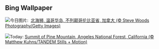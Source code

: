 ## Bing Wallpaper
![](https://www.bing.com/th?id=OHR.StellarSeaLions_ZH-CN2859514359_UHD.jpg&w=1000)今日图片: &nbsp;[北海狮, 温哥华岛, 不列颠哥伦比亚省, 加拿大 (© Steve Woods Photography/Getty Images)](https://www.bing.com/th?id=OHR.StellarSeaLions_ZH-CN2859514359_UHD.jpg)
<br><br/>
![](https://www.bing.com/th?id=OHR.PacificCrestTrail_EN-US8903844619_UHD.jpg&w=1000)Today: [Summit of Pine Mountain, Angeles National Forest, California (© Matthew Kuhns/TANDEM Stills + Motion)](https://www.bing.com/th?id=OHR.PacificCrestTrail_EN-US8903844619_UHD.jpg)
<br><br/>
